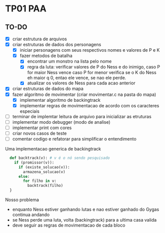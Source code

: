 # TP01 PAA

## TO-DO

- [x] criar estrutura de arquivos
- [x] criar estruturas de dados dos personagens
  - [x] iniciar personagens com seus respectivos nomes e valores de P e K
  - [x] fazer metodos de batalha
    - [x] encontrar um monstro na lista pelo nome
    - [x] regra da luta: verificar valores de P do Ness e do inimigo, caso P for maior Ness vence caso P for menor verifica se o K do Ness eh maior q 0, entao ele vence, se nao ele perde.
    - [x] atualizar os valores de Ness para cada acao anterior
- [x] criar estruturas de dados do mapa
- [x] fazer algoritmo de movimentar (criar movimentar.c na pasta do mapa)
  - [x] implementar algoritmo de backingtrack
  - [x] implementar regras de movimentacao de acordo com os caracteres especiais
- [ ] terminar de implemtar leitura de arquivo para inicializar as etruturas
- [ ] implementar modo debugger (modo de analise)
- [ ] implementar print com cores
- [ ] criar novos casos de teste
- [ ] comentar codigo e refatorar para simplificar o entendimento

Uma implementacao generica de backingtrack

```python
  def backtrack(v): # v é o nó sendo pesquisado
    if (promissor(v)):
      if (existe_solucao(v)):
        armazena_solucao(v)
      else:
        for filho in v:
          backtrack(filho)
  }
```

Nosso problema

- enquanto Ness estiver ganhando lutas e nao estiver ganhado do Gygas continua andando
- se Ness perde uma luta, volta (backingtrack) para a ultima casa valida
- deve seguir as regras de movimentacao de cada bloco
